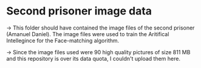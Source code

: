 # Second prisoner image data

-> This folder should have contained the image files of the second prisoner (Amanuel Daniel). The image files were used to train the Aritifical Intellegince for the Face-matching algorithm.

-> Since the image files used were 90 high quality pictures of size 811 MB and this repository is over its data quota, I couldn't upload them here.
